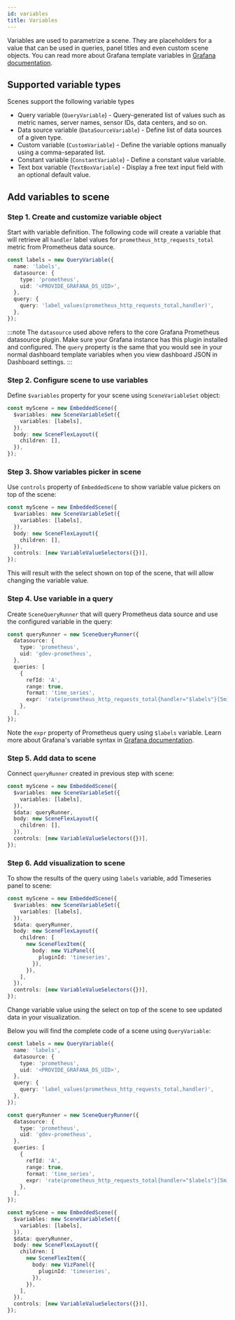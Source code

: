 ```yaml
---
id: variables
title: Variables
---
```


Variables are used to parametrize a scene. They are placeholders for a value that can be used in queries, panel titles and even custom scene objects. You can read more about Grafana template variables in [Grafana documentation](https://grafana.com/docs/grafana/latest/dashboards/variables/).

## Supported variable types

Scenes support the following variable types

- Query variable (`QueryVariable`) - Query-generated list of values such as metric names, server names, sensor IDs, data centers, and so on.
- Data source variable (`DataSourceVariable`) - Define list of data sources of a given type.
- Custom variable (`CustomVariable`) - Define the variable options manually using a comma-separated list.
- Constant variable (`ConstantVariable`) - Define a constant value variable.
- Text box variable (`TextBoxVariable`) - Display a free text input field with an optional default value.

## Add variables to scene

### Step 1. Create and customize variable object

Start with variable definition. The following code will create a variable that will retrieve all `handler` label values for `prometheus_http_requests_total` metric from Prometheus data source.

```ts
const labels = new QueryVariable({
  name: 'labels',
  datasource: {
    type: 'prometheus',
    uid: '<PROVIDE_GRAFANA_DS_UID>',
  },
  query: {
    query: 'label_values(prometheus_http_requests_total,handler)',
  },
});
```

:::note
The `datasource` used above refers to the core Grafana Prometheus datasource plugin. Make sure your Grafana instance has this plugin installed and configured. The `query` property is the same that you would see
in your normal dashboard template variables when you view dashboard JSON in Dashboard settings.
:::

### Step 2. Configure scene to use variables

Define `$variables` property for your scene using `SceneVariableSet` object:

```ts
const myScene = new EmbeddedScene({
  $variables: new SceneVariableSet({
    variables: [labels],
  }),
  body: new SceneFlexLayout({
    children: [],
  }),
});
```

### Step 3. Show variables picker in scene

Use `controls` property of `EmbeddedScene` to show variable value pickers on top of the scene:

```ts
const myScene = new EmbeddedScene({
  $variables: new SceneVariableSet({
    variables: [labels],
  }),
  body: new SceneFlexLayout({
    children: [],
  }),
  controls: [new VariableValueSelectors({})],
});
```

This will result with the select shown on top of the scene, that will allow changing the variable value.

### Step 4. Use variable in a query

Create `SceneQueryRunner` that will query Prometheus data source and use the configured variable in the query:

```ts
const queryRunner = new SceneQueryRunner({
  datasource: {
    type: 'prometheus',
    uid: 'gdev-prometheus',
  },
  queries: [
    {
      refId: 'A',
      range: true,
      format: 'time_series',
      expr: 'rate(prometheus_http_requests_total{handler="$labels"}[5m])',
    },
  ],
});
```

Note the `expr` property of Prometheus query using `$labels` variable. Learn more about Grafana's variable syntax in [Grafana documentation](https://grafana.com/docs/grafana/latest/dashboards/variables/variable-syntax/).

### Step 5. Add data to scene

Connect `queryRunner` created in previous step with scene:

```ts
const myScene = new EmbeddedScene({
  $variables: new SceneVariableSet({
    variables: [labels],
  }),
  $data: queryRunner,
  body: new SceneFlexLayout({
    children: [],
  }),
  controls: [new VariableValueSelectors({})],
});
```

### Step 6. Add visualization to scene

To show the results of the query using `labels` variable, add Timeseries panel to scene:

```ts
const myScene = new EmbeddedScene({
  $variables: new SceneVariableSet({
    variables: [labels],
  }),
  $data: queryRunner,
  body: new SceneFlexLayout({
    children: [
      new SceneFlexItem({
        body: new VizPanel({
          pluginId: 'timeseries',
        }),
      }),
    ],
  }),
  controls: [new VariableValueSelectors({})],
});
```

Change variable value using the select on top of the scene to see updated data in your visualization.

Below you will find the complete code of a scene using `QueryVariable`:

```ts
const labels = new QueryVariable({
  name: 'labels',
  datasource: {
    type: 'prometheus',
    uid: '<PROVIDE_GRAFANA_DS_UID>',
  },
  query: {
    query: 'label_values(prometheus_http_requests_total,handler)',
  },
});

const queryRunner = new SceneQueryRunner({
  datasource: {
    type: 'prometheus',
    uid: 'gdev-prometheus',
  },
  queries: [
    {
      refId: 'A',
      range: true,
      format: 'time_series',
      expr: 'rate(prometheus_http_requests_total{handler="$labels"}[5m])',
    },
  ],
});

const myScene = new EmbeddedScene({
  $variables: new SceneVariableSet({
    variables: [labels],
  }),
  $data: queryRunner,
  body: new SceneFlexLayout({
    children: [
      new SceneFlexItem({
        body: new VizPanel({
          pluginId: 'timeseries',
        }),
      }),
    ],
  }),
  controls: [new VariableValueSelectors({})],
});
```
